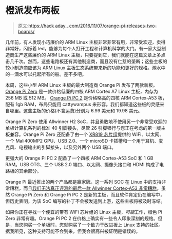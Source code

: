 # 橙派发布两板

> 原文:[https://hack aday . com/2016/11/07/orange-pi-releases-two-boards/](https://hackaday.com/2016/11/07/orange-pi-releases-two-boards/)

几年前，有人发现小巧廉价的 ARM Linux 主板非常非常有用，非常受欢迎，卖得非常好，闪烁着 led，能够为每个人打开工程和计算机科学的大门。有一家大型制造商生产这些廉价的 ARM Linux 主板，只要提到它，我们就能在这篇文章上多点击几千次。然而，这些电路板还有其他制造商，而且没有仁慈的垄断；这些主板的较小制造商应该为 ARM Linux 主板生态系统带来新的功能和更好的规格。潮水中的一滴水可以托起所有的船。差不多吧。

本周，这些小型 ARM Linux 主板的最大制造商 Orange Pi 发布了两款新板。 [Orange Pi Zero](https://www.aliexpress.com/item/32760774493/32760774493.html) 是一款价格低廉的四核 ARM Cortex A7 Linux 主板，内存为 256 MB 或 512 MB。 [Orange Pi PC 2](https://www.aliexpress.com/store/product/New-Orange-Pi-PC-2-H5-64bit-Support-the-Lubuntu-linux-and-android-mini-PC-Beyond/1553371_32761481418.html) 是价格略高的四核 ARM Cortex-A53 板，配有 1gb RAM，布局只能用 cattywampus 来形容。我们都知道这些板的灵感来自哪里。这些主板的价格(不含运费)分别为 6.99 美元和 19.98 美元。

Orange Pi Zero 使用 Allwinner H2 SoC，并且勇敢地不使用另一个非常受欢迎的单板计算机系列的标准 40 引脚接头，尽管 26 引脚银行与您正在考虑的第一版主板兼容。Orange Pi Zero 还配备了由一个 [XR819 芯片组](http://certifications.prod.wi-fi.org/pdf/certificate/public/download?cid=WFA61880)提供的 WiFi、以太网、一个 Mali400MP2 GPU、USB 2.0、一个 microSD 卡插槽和一个用于耳机、麦克风、电视输出的引脚接头，以及另外两个 USB 端口。

更强大的 Orange Pi PC 2 配备了一个四核 ARM Cortex-A53 SoC 和 1 GB RAM。USB OTG、三个 USB 2.0 端口、以太网、摄像头接口和 HDMI 构成了电路板的其余部分。

Orange Pi 最近推出的两个产品都是赢家牌。这一系列 SOC 在 Linux 中的支持非常糟糕，而且[我们无法真正评测的最后一款 Allwinner Cortex-A53 非常糟糕](http://hackaday.com/2016/04/21/pine64-the-un-review/)。虽然 Orange Pi Zero 和 Orange Pi PC 2 是新的主板，而且软件肯定仍在编写中，但历史表明，为该 SoC 编写的补丁不会被发送到上游，这些主板将被及时冻结。

如果你正在寻找一个便宜的带有 WiFi 芯片组的 Linux 主板，*可能*工作，橙色 Pi Zero 非常有趣。Orange Pi PC 2 在价格上确实有一些令人印象深刻的规格。但是，当您购买一个单板时，您就购买了一个致力于改进板上 Linux 支持的社区。据我所见，这种支持可能不会到来，但我会很高兴被证明是错误的。